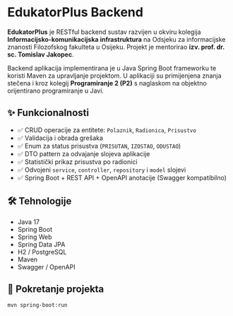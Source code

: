 # EdukatorPlus Backend

**EdukatorPlus** je RESTful backend sustav razvijen u okviru kolegija **Informacijsko-komunikacijska infrastruktura** na Odsjeku za informacijske znanosti Filozofskog fakulteta u Osijeku. Projekt je mentorirao **izv. prof. dr. sc. Tomislav Jakopec**.

Backend aplikacija implementirana je u Java Spring Boot frameworku te koristi Maven za upravljanje projektom. U aplikaciji su primijenjena znanja stečena i kroz kolegij **Programiranje 2 (P2)** s naglaskom na objektno orijentirano programiranje u Javi.

## ✨ Funkcionalnosti

- ✅ CRUD operacije za entitete: `Polaznik`, `Radionica`, `Prisustvo`
- ✅ Validacija i obrada grešaka
- ✅ Enum za status prisustva (`PRISUTAN`, `IZOSTAO`, `ODUSTAO`)
- ✅ DTO pattern za odvajanje slojeva aplikacije
- ✅ Statistički prikaz prisustva po radionici
- ✅ Odvojeni `service`, `controller`, `repository` i `model` slojevi
- ✅ Spring Boot + REST API + OpenAPI anotacije (Swagger kompatibilno)

## 🛠️ Tehnologije

- Java 17
- Spring Boot
- Spring Web
- Spring Data JPA
- H2 / PostgreSQL
- Maven
- Swagger / OpenAPI

## 🔧 Pokretanje projekta

```bash
mvn spring-boot:run

